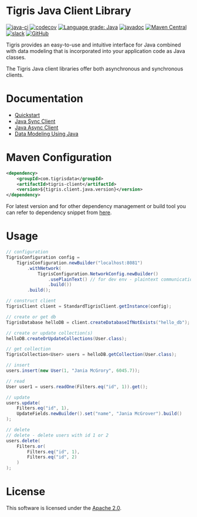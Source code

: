 # Tigris Java Client Library

[![java-ci](https://github.com/tigrisdata/tigris-client-java/actions/workflows/java-ci.yml/badge.svg?branch=main)](https://github.com/tigrisdata/tigris-client-java/actions/workflows/java-ci.yml)
[![codecov](https://codecov.io/gh/tigrisdata/tigris-client-java/branch/main/graph/badge.svg)](https://codecov.io/gh/tigrisdata/tigris-client-java)
[![Language grade: Java](https://img.shields.io/lgtm/grade/java/g/tigrisdata/tigris-client-java.svg?logo=lgtm&logoWidth=18)](https://lgtm.com/projects/g/tigrisdata/tigris-client-java/context:java)
[![javadoc](https://javadoc.io/badge2/com.tigrisdata/tigris-client/javadoc.svg)](https://javadoc.io/doc/com.tigrisdata/tigris-client)
[![Maven Central](https://img.shields.io/maven-central/v/com.tigrisdata/tigris-client-java)](https://mvnrepository.com/artifact/com.tigrisdata/tigris-client)
[![slack](https://img.shields.io/badge/slack-tigrisdata-34D058.svg?logo=slack)](https://tigrisdata.slack.com)
[![GitHub](https://img.shields.io/github/license/tigrisdata/tigris-client-java)](https://github.com/tigrisdata/tigris-client-java/blob/main/LICENSE)

Tigris provides an easy-to-use and intuitive interface for Java combined with data modeling that is incorporated into your application code as Java classes.

The Tigris Java client libraries offer both asynchronous and synchronous clients.

# Documentation
- [Quickstart](https://docs.tigrisdata.com/quickstart/with-java)
- [Java Sync Client](https://docs.tigrisdata.com/client-libraries/java/sync-client)
- [Java Async Client](https://docs.tigrisdata.com/client-libraries/java/async-client)
- [Data Modeling Using Java](https://docs.tigrisdata.com/datamodels/using-java)

# Maven Configuration

```xml
<dependency>
    <groupId>com.tigrisdata</groupId>
    <artifactId>tigris-client</artifactId>
    <version>${tigris.client.java.version}</version>
</dependency>
```

For latest version and for other dependency management or build tool you can 
refer to dependency snippet from
[here](https://mvnrepository.com/artifact/com.tigrisdata/tigris-client).

# Usage
```java
// configuration
TigrisConfiguration config =
    TigrisConfiguration.newBuilder("localhost:8081")
        .withNetwork(
            TigrisConfiguration.NetworkConfig.newBuilder()
                .usePlainText() // for dev env - plaintext communication
                .build())
        .build();

// construct client
TigrisClient client = StandardTigrisClient.getInstance(config);

// create or get db
TigrisDatabase helloDB = client.createDatabaseIfNotExists("hello_db");

// create or update collection(s)
helloDB.createOrUpdateCollections(User.class);

// get collection
TigrisCollection<User> users = helloDB.getCollection(User.class);

// insert
users.insert(new User(1, "Jania McGrory", 6045.7));

// read
User user1 = users.readOne(Filters.eq("id", 1)).get();

// update
users.update(
    Filters.eq("id", 1), 
    UpdateFields.newBuilder().set("name", "Jania McGrover").build()
);

// delete
// delete - delete users with id 1 or 2
users.delete(
    Filters.or(
        Filters.eq("id", 1), 
        Filters.eq("id", 2)
    )
);
```

# License

This software is licensed under the [Apache 2.0](LICENSE).
